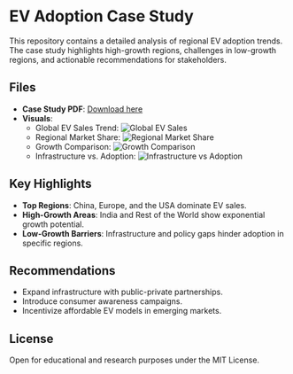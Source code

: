 # EV Adoption Case Study

This repository contains a detailed analysis of regional EV adoption trends. The case study highlights high-growth regions, challenges in low-growth regions, and actionable recommendations for stakeholders.

## Files
- **Case Study PDF**: [Download here](./Final_Enhanced_Case_Study_With_Images_And_Fixed_Encoding.pdf)
- **Visuals**:
  - Global EV Sales Trend: ![Global EV Sales](./global_ev_sales_trend_corrected.png)
  - Regional Market Share: ![Regional Market Share](./regional_market_share_corrected.png)
  - Growth Comparison: ![Growth Comparison](./growth_comparison_corrected.png)
  - Infrastructure vs. Adoption: ![Infrastructure vs Adoption](./infrastructure_vs_adoption_corrected.png)

## Key Highlights
- **Top Regions**: China, Europe, and the USA dominate EV sales.
- **High-Growth Areas**: India and Rest of the World show exponential growth potential.
- **Low-Growth Barriers**: Infrastructure and policy gaps hinder adoption in specific regions.

## Recommendations
- Expand infrastructure with public-private partnerships.
- Introduce consumer awareness campaigns.
- Incentivize affordable EV models in emerging markets.

## License
Open for educational and research purposes under the MIT License.

